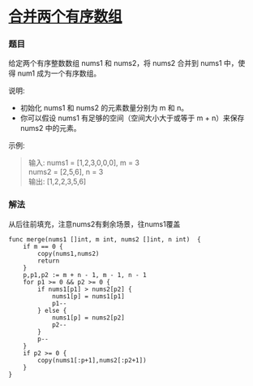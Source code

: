 # [合并两个有序数组](https://leetcode-cn.com/problems/merge-sorted-array/)

### 题目

给定两个有序整数数组 nums1 和 nums2，将 nums2 合并到 nums1 中，使得 num1 成为一个有序数组。

说明:

* 初始化 nums1 和 nums2 的元素数量分别为 m 和 n。  
* 你可以假设 nums1 有足够的空间（空间大小大于或等于 m + n）来保存 nums2 中的元素。  

示例:

>输入:
nums1 = [1,2,3,0,0,0], m = 3  
nums2 = [2,5,6],       n = 3  
输出: [1,2,2,3,5,6]  


### 解法

从后往前填充，注意nums2有剩余场景，往nums1覆盖

```
func merge(nums1 []int, m int, nums2 []int, n int)  {
	if m == 0 {
		copy(nums1,nums2)
		return
	}
	p,p1,p2 := m + n - 1, m - 1, n - 1
	for p1 >= 0 && p2 >= 0 {
		if nums1[p1] > nums2[p2] {
			nums1[p] = nums1[p1]
			p1--
		} else {
			nums1[p] = nums2[p2]
			p2--
		}
		p--
	}
	if p2 >= 0 {
		copy(nums1[:p+1],nums2[:p2+1])
	}
}
```
